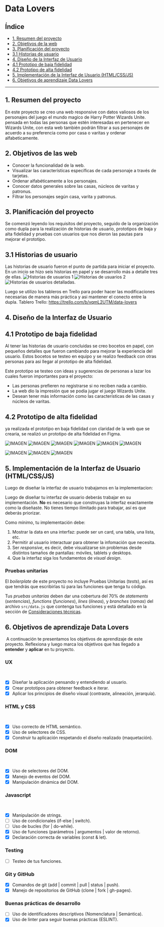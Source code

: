 # Data Lovers

## Índice

* [1. Resumen del proyecto](#1-resumen-del-proyecto)
* [2. Objetivos de la web](#2-objetivos-de-la-web)
* [3. Planificación del proyecto](#3-planificación-del-proyecto)
* [3.1 Historias de usuario](#3.1-Historias-de-usuario)
* [4. Diseño de la Interfaz de Usuario](#4-Diseño-de-la-Interfaz-de-Usuario)
* [4.1 Prototipo de baja fidelidad](#4.1-Prototipo-de-baja-fidelidad)
* [4.2 Prototipo de alta fidelidad](#4.2-Prototipo-de-alta-fidelidad)
* [5. Implementación de la Interfaz de Usuario (HTML/CSS/JS)](#5-Implementación-de-la-Interfaz-de-Usuario-HTML/CSS/JS)
* [6. Objetivos de aprendizaje Data Lovers](#6-Objetivos-de-aprendizaje-Data-Lovers)

***

## 1. Resumen del proyecto
En este proyecto se creo una web responsive con datos valiosos de los personajes del juego el mundo magico de Harry Potter Wizards Unite.
pensada en todas las personas que estén interesadas en pertenecer en Wizards Unite, con esta web también podrán filtrar a sus personajes de acuerdo a su preferencia como por casa o varitas y ordenar alfabeticamente.

## 2. Objetivos de las web
- Conocer la funcionalidad de la web.
- Visualizar las características específicas de cada personaje a través de tarjetas.
- Ordenar alfabéticamente a los personajes.
- Conocer datos generales sobre las casas, núcleos de varitas y patronus.
- Filtrar los personajes según casa, varita y patronus.

## 3. Planificación del proyecto
Se comenzó leyendo los requisitos del proyecto, seguido de la organización como dupla para la realización de historias de usuario, prototipos de baja y alta fidelidad y pruebas con usuarios que nos dieron las pautas para mejorar el prototipo.

## 3.1 Historias de usuario

Las historias de usuario fueron el punto de partida para iniciar el proyecto. En un inicio se hizo seis historias en papel y se desarrollo más a detalle tres de ellas.
![Historias de usuarios 1](historias-1.jpg) ![Historias de usuarios 2](historias-2.jpg)
![Historias de usuarios detalladas](historia-extendidas.jpg).

Luego se utilizo los tableros en Trello para poder hacer las modificaciones necesarias de manera más práctica y asi mantener el conecto entre la dupla.
Tablero Trello: https://trello.com/b/vqmL2UTM/data-lovers

## 4. Diseño de la Interfaz de Usuario

## 4.1 Prototipo de baja fidelidad

Al tener las historias de usuario concluidas se creo bocetos en papel, con pequeños detalles que fueron cambiando para mejorar la experiencia del usuario. Estos bocetos se testeo en equipo y se realizo feedback con otras personas para asi llegar al prototipo de alta fidelidad.

Este prototipo se testeo con ideas y sugerencias de personas a lazar los cuales fueron importantes para el proyecto:
- Las personas prefieren no registrarse si no reciben nada a cambio.
- La web dio la impresión que se podia jugar el juego Wizards Unite.
- Desean tener más información como las características de las casas y núcleos de varitas.

## 4.2 Prototipo de alta fidelidad

 ya realizada el prototipo en baja fidelidad con claridad de la web que se crearia, se realizó un prototipo de alta fidelidad en Figma.

![IMAGEN](src/imagenes/prototipoAlta1.jpg)
![IMAGEN](src/imagenes/prototipoAlta2.jpg)
![IMAGEN](src/imagenes/prototipoAlta3.jpg)
![IMAGEN](src/imagenes/prototipoAlta4.jpg)
![IMAGEN](src/imagenes/prototipoAlta5.jpg)
![IMAGEN](src/imagenes/prototipoAlta6.jpg)

![IMAGEN](src/imagenes/prototipoAlta7.jpg)
![IMAGEN](src/imagenes/prototipoAlta8.jpg)
![IMAGEN](src/imagenes/prototipoAlta9.jpg)

## 5. Implementación de la Interfaz de Usuario (HTML/CSS/JS)

Luego de diseñar la interfaz de usuario trabajamos en la implementacion:


Luego de diseñar tu interfaz de usuario deberás trabajar en su implementación.
**No** es necesario que construyas la interfaz exactamente como la diseñaste.
No tienes tiempo ilimitado para trabajar, así es que deberás priorizar.

Como mínimo, tu implementación debe:

1. Mostrar la data en una interfaz: puede ser un card, una tabla, una lista, etc.
2. Permitir al usuario interactuar para obtener la infomación que necesita. <!--filtrar y ordenar la data.-->
3. Ser _responsive_, es decir, debe visualizarse sin problemas desde distintos
   tamaños de pantallas: móviles, tablets y desktops.
4. Que la interfaz siga los fundamentos de _visual design_.

### Pruebas unitarias

El _boilerplate_ de este proyecto no incluye Pruebas Unitarias (_tests_), así es
que  tendrás que escribirlas tú para las funciones que tenga tu código. <!--encargadas de  _procesar_, _filtrar_ y _ordenar_ la data, así como _calcular_
estadísticas.-->

Tus _pruebas unitarias_ deben dar una cobertura del 70% de _statements_
(_sentencias_), _functions_ (_funciones_), _lines_ (_líneas_), y _branches_
(_ramas_) del archivo `src/data.js` que contenga tus funciones y está detallado
en la sección de [Consideraciones técnicas](#srcdatajs).



## 6. Objetivos de aprendizaje Data Lovers
​
A continuación te presentamos los objetivos de aprendizaje de este proyecto. Reflexiona y luego marca los objetivos que has llegado a **entender** y **aplicar** en tu proyecto.
​
### UX
​
- [x] Diseñar la aplicación pensando y entendiendo al usuario.
- [x] Crear prototipos para obtener feedback e iterar.
- [x] Aplicar los principios de diseño visual (contraste, alineación, jerarquía).
​
### HTML y CSS
​
- [x] Uso correcto de HTML semántico.
- [x] Uso de selectores de CSS.
- [x] Construir tu aplicación respetando el diseño realizado (maquetación).
​
### DOM
​
- [x] Uso de selectores del DOM.
- [x] Manejo de eventos del DOM.
- [x] Manipulación dinámica del DOM.
​
### Javascript
​
- [x] Manipulación de strings.
- [ ] Uso de condicionales (if-else | switch).
- [ ] Uso de bucles (for | do-while).	
- [x] Uso de funciones (parámetros | argumentos | valor de retorno).
- [x] Declaración correcta de variables (const & let).
​
### Testing
- [ ] Testeo de tus funciones.
​
### Git y GitHub
- [x] Comandos de git (add | commit | pull | status | push).
- [x] Manejo de repositorios de GitHub (clone | fork | gh-pages).
​
### Buenas prácticas de desarrollo
- [ ] Uso de identificadores descriptivos (Nomenclatura | Semántica).
- [x] Uso de linter para seguir buenas prácticas (ESLINT).
